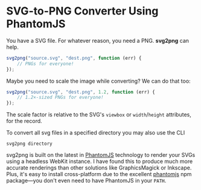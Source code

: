 # SVG-to-PNG Converter Using PhantomJS

You have a SVG file. For whatever reason, you need a PNG. **svg2png** can help.

```js
svg2png("source.svg", "dest.png", function (err) {
    // PNGs for everyone!
});
```

Maybe you need to scale the image while converting? We can do that too:

```js
svg2png("source.svg", "dest.png", 1.2, function (err) {
    // 1.2×-sized PNGs for everyone!
});
```

The scale factor is relative to the SVG's `viewbox` or `width`/`height` attributes, for the record.

To convert all svg files in a specified directory you may also use the CLI

``` 
svg2png directory
```

svg2png is built on the latest in [PhantomJS][] technology to render your SVGs using a headless WebKit instance. I have
found this to produce much more accurate renderings than other solutions like GraphicsMagick or Inkscape. Plus, it's
easy to install cross-platform due to the excellent [phantomjs][package] npm package—you don't even need to have
PhantomJS in your `PATH`.

[PhantomJS]: http://phantomjs.org/
[package]: https://npmjs.org/package/phantomjs

